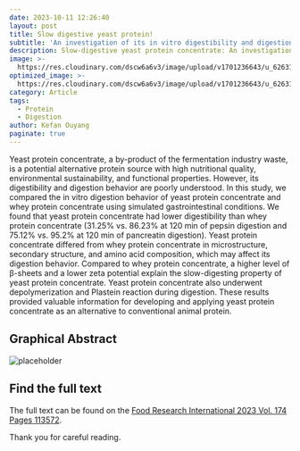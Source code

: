 ```yaml
---
date: 2023-10-11 12:26:40
layout: post
title: Slow digestive yeast protein!
subtitle: 'An investigation of its in vitro digestibility and digestion behavior.Slow-digestive yeast protein concentrate: An investigation of its in vitro digestibility and digestion behavior.'
description: Slow-digestive yeast protein concentrate: An investigation of its in vitro digestibility and digestion behavior.
image: >-
  https://res.cloudinary.com/dscw6a6v3/image/upload/v1701236643/u_626314492_4216707123_fm_253_fmt_auto_app_138_f_JPEG_pl9dti.jpg
optimized_image: >-
  https://res.cloudinary.com/dscw6a6v3/image/upload/v1701236643/u_626314492_4216707123_fm_253_fmt_auto_app_138_f_JPEG_pl9dti.jpg
category: Article
tags:
  - Protein
  - Digestion
author: Kefan Ouyang
paginate: true
---
```

Yeast protein concentrate, a by-product of the fermentation industry waste, is a potential alternative protein source with high nutritional quality, environmental sustainability, and functional properties. However, its digestibility and digestion behavior are poorly understood. In this study, we compared the in vitro digestion behavior of yeast protein concentrate and whey protein concentrate using simulated gastrointestinal conditions. We found that yeast protein concentrate had lower digestibility than whey protein concentrate (31.25% vs. 86.23% at 120 min of pepsin digestion and 75.12% vs. 95.2% at 120 min of pancreatin digestion). Yeast protein concentrate differed from whey protein concentrate in microstructure, secondary structure, and amino acid composition, which may affect its digestion behavior. Compared to whey protein concentrate, a higher level of β-sheets and a lower zeta potential explain the slow-digesting property of yeast protein concentrate. Yeast protein concentrate also underwent depolymerization and Plastein reaction during digestion. These results provided valuable information for developing and applying yeast protein concentrate as an alternative to conventional animal protein.

## Graphical Abstract

   ![placeholder](https://res.cloudinary.com/dscw6a6v3/image/upload/v1701236795/1-s2.0-S0963996923011201-ga1_lrg_dwqsra.jpg)
  
## Find the full text

The full text can be found on the [Food Research International 2023 Vol. 174 Pages 113572](https://doi.org/10.1016/j.foodres.2023.113572).

Thank you for careful reading.









